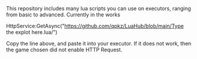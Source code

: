 This repository includes many lua scripts you can use on executors, ranging from basic to advanced.
Currently in the works

HttpService:GetAsync("https://github.com/qpkz/LuaHub/blob/main/Type the explot here.lua/")

Copy the line above, and paste it into your executor. If it does not work, then the game chosen did not enable HTTP Request.
